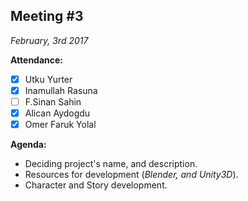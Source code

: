 Meeting #3
----------
*February, 3rd 2017*


**Attendance:**
- [x] Utku Yurter
- [x] Inamullah Rasuna
- [ ] F.Sinan Sahin
- [x] Alican Aydogdu
- [x] Omer Faruk Yolal 

**Agenda:**
- Deciding project's name, and description.
- Resources for development (*Blender, and Unity3D*).
- Character and Story development.